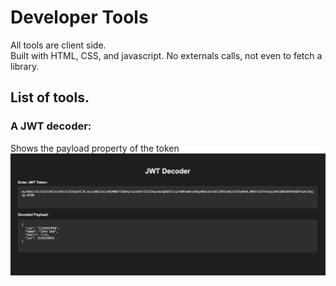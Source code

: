 # Developer Tools

All tools are client side.  
Built with HTML, CSS, and javascript. No externals calls, not even to fetch a library.

## List of tools.

### A JWT decoder:
Shows the payload property of the token
![token-decoder](images/token-decoder.png)
